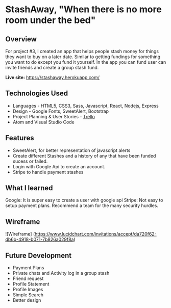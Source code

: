 # StashAway, "When there is no more room under the bed"
## Overview

For project #3, I created an app that helps people stash money for things they want to buy on a later date. Similar to getting fundings for something you want to do except you fund it yourself. In the app you can fund user can invite friends and create a group stash fund.

**Live site:** <https://stashaway.herokuapp.com/>

## Technologies Used

  * Languages - HTML5, CSS3, Sass, Javascript, React, Nodejs, Express
  * Design - Google Fonts, SweetAlert, Bootstrap
  * Project Planning & User Stories - [Trello](https://trello.com/b/r6GD7zJ7/stashaway)
  * Atom and Visual Studio Code


## Features

  * SweetAlert, for better representation of javascript alerts
  * Create different Stashes and a history of any that have been funded sucess or failed.
  * Login with Google Api to create an account.
  * Stripe to handle payment stashes

## What I learned
Google: It is super easy to create a user with google api
Stripe: Not easy to setup payment plans. Recommend a team for the many security hurdles.

## Wireframe

![Wireframe]
(https://www.lucidchart.com/invitations/accept/da720f62-db6b-4918-b071-7b826a029f8a)

## Future Development

  * Payment Plans
  * Private chats and Activity log in a group stash
  * Friend request
  * Profile Statement
  * Profile Images
  * Simple Search
  * Better design
